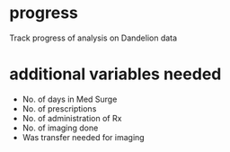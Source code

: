 # progress
Track progress of analysis on Dandelion data

# additional variables needed

+ No. of days in Med Surge
+ No. of prescriptions
+ No. of administration of Rx
+ No. of imaging done
+ Was transfer needed for imaging
